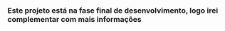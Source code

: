 ### Este projeto está na fase final de desenvolvimento, logo irei complementar com mais informações
